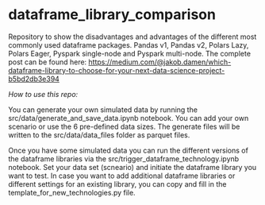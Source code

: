 # dataframe_library_comparison
Repository to show the disadvantages and advantages of the different most commonly used dataframe packages. Pandas v1, Pandas v2, Polars Lazy, Polars Eager, Pyspark single-node and Pyspark multi-node. The complete post can be found here: https://medium.com/@jakob.damen/which-dataframe-library-to-choose-for-your-next-data-science-project-b5bd2db3e394


*How to use this repo:*

You can generate your own simulated data by running the src/data/generate_and_save_data.ipynb notebook. You can add your own scenario or use the 6 pre-defined data sizes. The generate files will be written to the src/data/data_files folder as parquet files.

Once you have some simulated data you can run the different versions of the dataframe libraries via the src/trigger_dataframe_technology.ipynb notebook. Set your data set (scneario) and initiate the dataframe library you want to test. 
In case you want to add additional dataframe libraries or different settings for an existing library, you can copy and fill in the template_for_new_technologies.py file.

